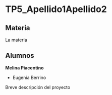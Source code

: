 # TP5_Apellido1Apellido2

## Materia
La materia

## Alumnos
**Melina Piacentino**
* Eugenia Berrino

Breve descripción del proyecto
